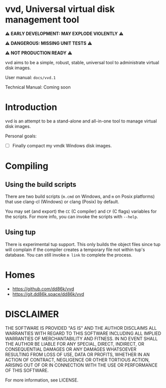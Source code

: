 # vvd, Universal virtual disk management tool

⚠ **EARLY DEVELOPMENT: MAY EXPLODE VIOLENTLY** ⚠

⚠ **DANGEROUS: MISSING UNIT TESTS** ⚠

⚠ **NOT PRODUCTION READY** ⚠

vvd aims to be a simple, robust, stable, universal tool to administrate
virtual disk images.

User manual: `docs/vvd.1`

Technical Manual: Coming soon

# Introduction

vvd is an attempt to be a stand-alone and all-in-one tool to manage virtual
disk images.

Personal goals:
- [ ] Finally compact my vmdk Windows disk images.

# Compiling

## Using the build scripts

There are two build scripts (`m.cmd` on Windows, and `m` on Posix platforms)
that use clang-cl (Windows) or clang (Posix) by default.

You may set (and export) the `CC` (C compiler) and `CF` (C flags) variables
for the scripts. For more info, you can invoke the scripts with `--help`.

## Using tup

There is experimental tup support. This only builds the object files since
tup will complain if the compiler creates a temporary file not within tup's
database. You can still invoke `m link` to complete the process.

# Homes

- https://github.com/dd86k/vvd
- https://git.dd86k.space/dd86k/vvd

# DISCLAIMER

THE SOFTWARE IS PROVIDED "AS IS" AND THE AUTHOR DISCLAIMS ALL WARRANTIES WITH
REGARD TO THIS SOFTWARE INCLUDING ALL IMPLIED WARRANTIES OF MERCHANTABILITY AND
FITNESS. IN NO EVENT SHALL THE AUTHOR BE LIABLE FOR ANY SPECIAL, DIRECT,
INDIRECT, OR CONSEQUENTIAL DAMAGES OR ANY DAMAGES WHATSOEVER RESULTING FROM
LOSS OF USE, DATA OR PROFITS, WHETHER IN AN ACTION OF CONTRACT, NEGLIGENCE OR
OTHER TORTIOUS ACTION, ARISING OUT OF OR IN CONNECTION WITH THE USE OR
PERFORMANCE OF THIS SOFTWARE.

For more information, see LICENSE.